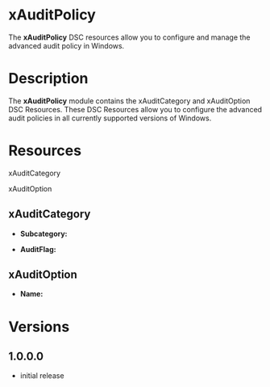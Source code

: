 # xAuditPolicy

The **xAuditPolicy** DSC resources allow you to configure and manage the advanced audit policy in Windows.

# Description

The **xAuditPolicy** module contains the xAuditCategory and xAuditOption DSC Resources. These DSC Resources allow you to configure the advanced audit policies in all currently supported versions of Windows.
# Resources

xAuditCategory

xAuditOption


## xAuditCategory
* **Subcategory:**

* **AuditFlag:**

## xAuditOption

 * **Name:**
 
# Versions

## 1.0.0.0
* initial release   